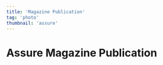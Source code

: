```yaml
---
title: 'Magazine Publication'
tag: 'photo'
thumbnail: 'assure'
---
```


# Assure Magazine Publication

<image-loader height="overview_image_portrait" image="photo/assure"></image-loader>